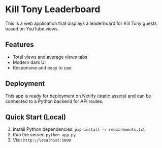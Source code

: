 # Kill Tony Leaderboard

This is a web application that displays a leaderboard for Kill Tony guests based on YouTube views.

## Features
- Total views and average views tabs
- Modern dark UI
- Responsive and easy to use

## Deployment
This app is ready for deployment on Netlify (static assets) and can be connected to a Python backend for API routes.

## Quick Start (Local)
1. Install Python dependencies: `pip install -r requirements.txt`
2. Run the server: `python app.py`
3. Visit `http://localhost:5000`
